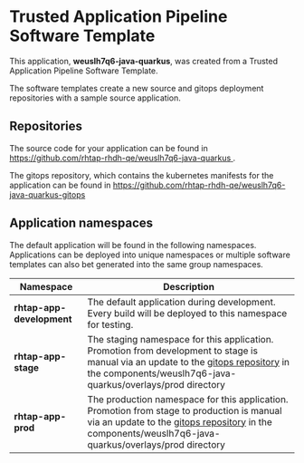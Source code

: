 # Trusted Application Pipeline Software Template

This application, **weuslh7q6-java-quarkus**, was created from a Trusted Application Pipeline Software Template.

The software templates create a new source and gitops deployment repositories with a sample source application. 

## Repositories

The source code for your application can be found in [https://github.com/rhtap-rhdh-qe/weuslh7q6-java-quarkus ](https://github.com/rhtap-rhdh-qe/weuslh7q6-java-quarkus ).
 
The gitops repository, which contains the kubernetes manifests for the application can be found in 
[https://github.com/rhtap-rhdh-qe/weuslh7q6-java-quarkus-gitops ](https://github.com/rhtap-rhdh-qe/weuslh7q6-java-quarkus-gitops ) 

## Application namespaces 

The default application will be found in the following namespaces. Applications can be deployed into unique namespaces or multiple software templates can also bet generated into the same group namespaces.  

|  Namespace   |  Description   |  
| -------- | -------- |   
| **rhtap-app-development** | The default application during development. Every build will be deployed to this namespace for testing. | 
| **rhtap-app-stage** | The staging namespace for this application. Promotion from development to stage is manual via an update to the [gitops repository](https://github.com/rhtap-rhdh-qe/weuslh7q6-java-quarkus-gitops ) in the components/weuslh7q6-java-quarkus/overlays/prod directory |  
| **rhtap-app-prod** | The production namespace for this application. Promotion from stage to production is manual via an update to the [gitops repository](https://github.com/rhtap-rhdh-qe/weuslh7q6-java-quarkus-gitops ) in the components/weuslh7q6-java-quarkus/overlays/prod directory | 